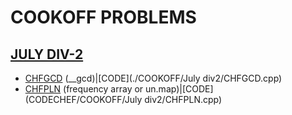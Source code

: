 # COOKOFF PROBLEMS

## [JULY DIV-2](https://www.codechef.com/COOK131B?order=desc&sortBy=successful_submissions)

* [CHFGCD](https://www.codechef.com/COOK131B/problems/CHFGCD) (__gcd)|[CODE](./COOKOFF/July div2/CHFGCD.cpp)             
* [CHFPLN](https://www.codechef.com/COOK131B/problems/CHFPLN)  (frequency array or un.map)|[CODE](CODECHEF/COOKOFF/July div2/CHFPLN.cpp)  

